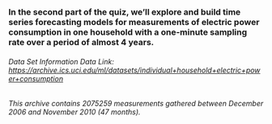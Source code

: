 ### In the second part of the quiz, we’ll explore and build time series forecasting models for measurements of electric power consumption in one household with a one-minute sampling rate over a period of almost 4 years.
###### Data Set Information Data Link: https://archive.ics.uci.edu/ml/datasets/individual+household+electric+power+consumption
###### This archive contains 2075259 measurements gathered between December 2006 and November 2010 (47 months).
